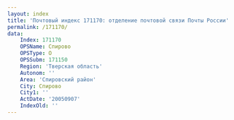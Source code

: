 ```yaml
---
layout: index
title: 'Почтовый индекс 171170: отделение почтовой связи Почты России'
permalink: /171170/
data:
    Index: 171170
    OPSName: Спирово
    OPSType: О
    OPSSubm: 171150
    Region: 'Тверская область'
    Autonom: ''
    Area: 'Спировский район'
    City: Спирово
    City1: ''
    ActDate: '20050907'
    IndexOld: ''
---
```

